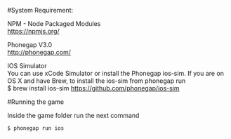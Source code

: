 #System Requirement:

NPM - Node Packaged Modules<br>
https://npmjs.org/

Phonegap V3.0<br>
http://phonegap.com/

IOS Simulator<br>
You can use xCode Simulator or install the Phonegap ios-sim. If you are on OS X and have Brew, to install the ios-sim from phonegap run<br>
	$ brew install ios-sim
https://github.com/phonegap/ios-sim

#Running the game

Inside the game folder run the next command

	$ phonegap run ios

